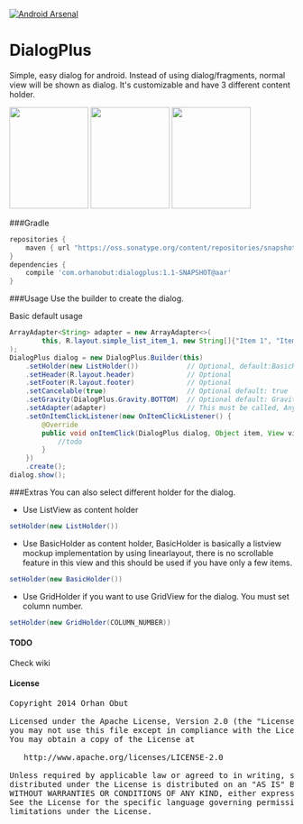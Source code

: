 [![Android Arsenal](https://img.shields.io/badge/Android%20Arsenal-dialogplus-brightgreen.svg?style=flat)](https://android-arsenal.com/details/1/1413)

DialogPlus
==========

Simple, easy dialog for android. Instead of using dialog/fragments, normal view will be shown as dialog. It's
customizable and have 3 different content holder.

<img src='https://github.com/nr4bt/dialogplus/blob/master/images/s1.png' width='140' height='180'/>
<img src='https://github.com/nr4bt/dialogplus/blob/master/images/s2.png' width='140' height='180'/>
<img src='https://github.com/nr4bt/dialogplus/blob/master/images/s3.png' width='140' height='180'/>

###Gradle
```groovy
repositories {
    maven { url "https://oss.sonatype.org/content/repositories/snapshots/"}
}
dependencies {
    compile 'com.orhanobut:dialogplus:1.1-SNAPSHOT@aar'
}
```

###Usage
Use the builder to create the dialog.

Basic default usage
```java
ArrayAdapter<String> adapter = new ArrayAdapter<>(                                            
        this, R.layout.simple_list_item_1, new String[]{"Item 1", "Item 2","Item 3","Item 4"} 
);                                                                                            
DialogPlus dialog = new DialogPlus.Builder(this)                                            
    .setHolder(new ListHolder())            // Optional, default:BasicHolder
    .setHeader(R.layout.header)             // Optional
    .setFooter(R.layout.footer)             // Optional
    .setCancelable(true)                    // Optional default: true
    .setGravity(DialogPlus.Gravity.BOTTOM)  // Optional default: Gravity.BOTTOM
    .setAdapter(adapter)                    // This must be called, Any adapter can be set.
    .setOnItemClickListener(new OnItemClickListener() {                       
        @Override                                                                         
        public void onItemClick(DialogPlus dialog, Object item, View view, int position) {
            //todo                                                                             
        }                                                                                 
    })                                                                                    
    .create();                                                                            
dialog.show();
```

###Extras
You can also select different holder for the dialog.

- Use ListView as content holder
```java
setHolder(new ListHolder())
```

- Use BasicHolder as content holder, BasicHolder is basically a listview mockup implementation by using linearlayout, there is no scrollable feature in this view and this should be used if you have only a few items.
```java
setHolder(new BasicHolder())
```

- Use GridHolder if you want to use GridView for the dialog. You must set column number.
```java
setHolder(new GridHolder(COLUMN_NUMBER))
```


#### TODO 
Check wiki

#### License
<pre>
Copyright 2014 Orhan Obut

Licensed under the Apache License, Version 2.0 (the "License");
you may not use this file except in compliance with the License.
You may obtain a copy of the License at

   http://www.apache.org/licenses/LICENSE-2.0

Unless required by applicable law or agreed to in writing, software
distributed under the License is distributed on an "AS IS" BASIS,
WITHOUT WARRANTIES OR CONDITIONS OF ANY KIND, either express or implied.
See the License for the specific language governing permissions and
limitations under the License.
</pre>
